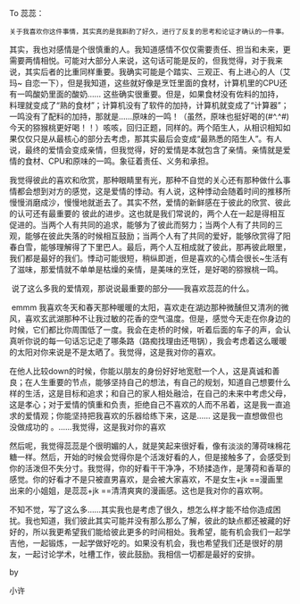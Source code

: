 To 蕊蕊：

 	关于我喜欢你这件事情，其实真的是我斟酌了好久，进行了反复的思考和论证才确认的一件事。

​	其实，我也对感情是个很慎重的人。我知道感情不仅仅需要责任、担当和未来，更需要两情相悦。可能对大部分人来说，这句话可能是反的，但我觉得，对于我来说，其实后者的比重同样重要。我确实可能是个踏实、三观正、有上进心的人（艾玛~ 自恋一下），但是我知道，这些就好像是烹饪里面的食材，计算机里的CPU还有一鸣酸奶里面的酸奶…… 这些确实很重要。但是，如果食材没有佐料的加持，料理就变成了“熟的食材”；计算机没有了软件的加持，计算机就变成了“计算器”；一鸣没有了配料的加持，那就是……原味的一鸣！（虽然，原味也挺好喝的(#^.^#) 今天的猕猴桃更好喝！！）咳咳，回归正题，同样的。两个陌生人，从相识相知如果仅仅只是从最核心的部分去考虑，那其实最后会变成“最熟悉的陌生人”。有人说，最终的爱情会变成亲情，但我觉得，好的爱情是本就包含了亲情。亲情就是爱情的食材、CPU和原味的一鸣。象征着责任、义务和承担。

​     我觉得彼此的喜欢和欣赏，那种眼睛里有光，那种不自觉的关心还有那种做什么事情都会想到对方的感觉，这是爱情的悸动。有人说，这种悸动会随着时间的推移所慢慢消磨成沙，慢慢地就逝去了。其实不然，爱情的新鲜感在于彼此的欣赏、彼此的认可还有最重要的 彼此的进步。这也就是我们常说的，两个人在一起是得相互促进的。当两个人有共同的追求，能够为了彼此而努力；当两个人有了共同的三观，能够在彼此失落的时候相互鼓励；当两个人有了共同的爱好，能够欣赏得了阳春白雪，能够理解得了下里巴人。最后，两个人互相成就了彼此，那再彼此眼里，我们都是最好的我们。悸动可能很短，稍纵即逝，但是喜欢的心情会很长~生活有了滋味，那爱情就不单单是枯燥的亲情，是美味的烹饪，是好喝的猕猴桃一鸣。

​	说了这么多我的爱情观，那说说最重要的部分——我喜欢蕊蕊的什么。

​	emmm  我喜欢冬天和春天那种暖暖的太阳，喜欢走在湖边那种微醺但又清冽的微风，喜欢玄武湖那种不让我过敏的花香的空气温度。但是，感觉今天走在你身边的时候，它们都比你周围低了一度。我会在走桥的时候，听着后面的车子的声，会认真听你说的每一句话忘记走了哪条路（路痴找理由还甩锅），我会考虑着这么暖暖的太阳对你来说是不是太晒了。我觉得，这是我对你的喜欢。

​	在他人比较down的时候，你能以朋友的身份好好地宽慰一个人，这是真诚和善良；在人生重要的节点，能够坚持自己的想法，有自己的规划，知道自己想要什么样的生活，这是目标和追求；和自己的家人相处融洽，在自己的未来中考虑父母，这是孝心；对于爱情的慎重和负责，拒绝自己不喜欢的人而不吊着，这是我一直追求的爱情观；你能坚持把我喜欢的乐器给练下来，这是…… 这是我一直想做但也没做成功的 。……我觉得，这是我对你的喜欢

   然后呢，我觉得蕊蕊是个很明媚的人，就是笑起来很好看，像有淡淡的薄荷味棉花糖一样。然后，开始的时候会觉得你是个活泼好看的人，但是接触多了，会感受到你的活泼但不失分寸。我觉得，你的好看干干净净，不矫揉造作，是薄荷和香草的感觉。你的好看才不是只被直男喜欢，是会被大家喜欢，不是女生+jk ==漫画里出来的小姐姐，是蕊蕊+jk ==清清爽爽的漫画感。这也是我对你的喜欢啊。

​	不知不觉，写了这么多……其实我也是考虑了很久，想怎么样才能不给你造成困扰。我也知道，我们彼此其实可能并没有那么那么了解，彼此的缺点都还被藏的好好的，所以我更希望我们能给彼此更多的时间相处。我希望，能有机会我们一起学吉他，一起锻炼，一起学做好吃的。如果没有机会，我也希望我们还是很好的朋友，一起讨论学术，吐槽工作，彼此鼓励。我相信一切都是最好的安排。

by

小许

​	














